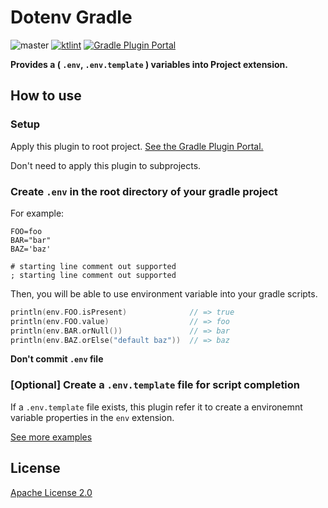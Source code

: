# Dotenv Gradle

![master](https://github.com/uzzu/dotenv-gradle/workflows/master/badge.svg) [![ktlint](https://img.shields.io/badge/code%20style-%E2%9D%A4-FF4081.svg)](https://ktlint.github.io/)
[![Gradle Plugin Portal](https://img.shields.io/maven-metadata/v/https/plugins.gradle.org/m2/co/uzzu/dotenv/gradle/co.uzzu.dotenv.gradle.gradle.plugin/maven-metadata.xml.svg?colorB=007ec6&label=gradlePluginPortal)](https://plugins.gradle.org/plugin/co.uzzu.dotenv.gradle)

**Provides a ( `.env`, `.env.template` ) variables into Project extension.**

## How to use

### Setup

Apply this plugin to root project. [See the Gradle Plugin Portal.](https://plugins.gradle.org/plugin/co.uzzu.dotenv.gradle)

Don't need to apply this plugin to subprojects.

### Create `.env` in the root directory of your gradle project


For example:

```dosini
FOO=foo
BAR="bar"
BAZ='baz'

# starting line comment out supported
; starting line comment out supported
```

Then, you will be able to use environment variable into your gradle scripts.

```Kotlin
println(env.FOO.isPresent)              // => true
println(env.FOO.value)                  // => foo
println(env.BAR.orNull())               // => bar
println(env.BAZ.orElse("default baz"))  // => baz
```

**Don't commit `.env` file**

### [Optional] Create a `.env.template` file for script completion

If a `.env.template` file exists, this plugin refer it to create a environemnt variable properties in the `env` extension.

[See more examples](/examples/basic)

## License

[Apache License 2.0](/LICENSE.txt)

